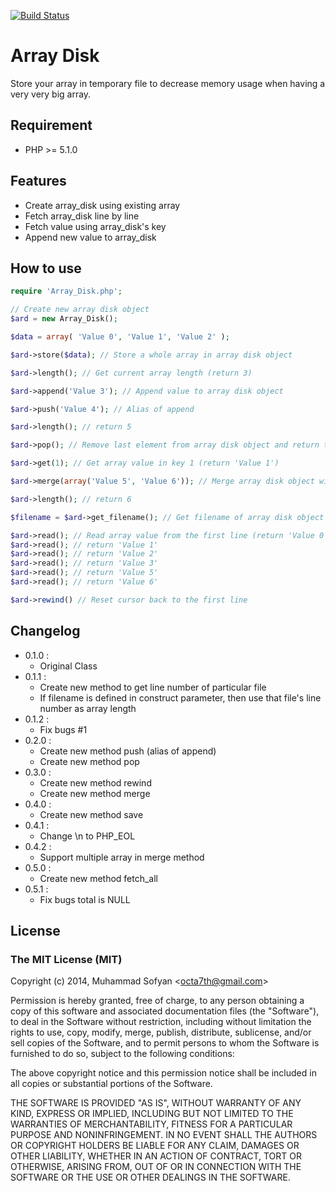[![Build Status](https://travis-ci.org/octa7th/array-disk.svg?branch=master)](https://travis-ci.org/octa7th/array-disk)


# Array Disk
Store your array in temporary file to decrease memory usage when having a very very big array.

## Requirement
* PHP >= 5.1.0

## Features
* Create array_disk using existing array
* Fetch array_disk line by line
* Fetch value using array_disk's key
* Append new value to array_disk

## How to use
```php
require 'Array_Disk.php';

// Create new array disk object
$ard = new Array_Disk();

$data = array( 'Value 0', 'Value 1', 'Value 2' );

$ard->store($data); // Store a whole array in array disk object

$ard->length(); // Get current array length (return 3)

$ard->append('Value 3'); // Append value to array disk object

$ard->push('Value 4'); // Alias of append

$ard->length(); // return 5

$ard->pop(); // Remove last element from array disk object and return the last element (return 'Value 4')

$ard->get(1); // Get array value in key 1 (return 'Value 1')

$ard->merge(array('Value 5', 'Value 6')); // Merge array disk object with another array

$ard->length(); // return 6

$filename = $ard->get_filename(); // Get filename of array disk object storage

$ard->read(); // Read array value from the first line (return 'Value 0')
$ard->read(); // return 'Value 1'
$ard->read(); // return 'Value 2'
$ard->read(); // return 'Value 3'
$ard->read(); // return 'Value 5'
$ard->read(); // return 'Value 6'

$ard->rewind() // Reset cursor back to the first line

```

## Changelog
* 0.1.0 :
    * Original Class
* 0.1.1 :
    * Create new method to get line number of particular file
    * If filename is defined in construct parameter, then use that file's line number as array length
* 0.1.2 :
    * Fix bugs #1
* 0.2.0 :
    * Create new method push (alias of append)
    * Create new method pop
* 0.3.0 :
    * Create new method rewind
    * Create new method merge
* 0.4.0 :
    * Create new method save
* 0.4.1 :
    * Change \\n to PHP_EOL
* 0.4.2 :
    * Support multiple array in merge method
* 0.5.0 :
    * Create new method fetch_all
* 0.5.1 :
	* Fix bugs total is NULL

## License
### The MIT License (MIT)

Copyright (c) 2014, Muhammad Sofyan \<<octa7th@gmail.com>\>

Permission is hereby granted, free of charge, to any person obtaining a copy
of this software and associated documentation files (the "Software"), to deal
in the Software without restriction, including without limitation the rights
to use, copy, modify, merge, publish, distribute, sublicense, and/or sell
copies of the Software, and to permit persons to whom the Software is
furnished to do so, subject to the following conditions:

The above copyright notice and this permission notice shall be included in
all copies or substantial portions of the Software.

THE SOFTWARE IS PROVIDED "AS IS", WITHOUT WARRANTY OF ANY KIND, EXPRESS OR
IMPLIED, INCLUDING BUT NOT LIMITED TO THE WARRANTIES OF MERCHANTABILITY,
FITNESS FOR A PARTICULAR PURPOSE AND NONINFRINGEMENT. IN NO EVENT SHALL THE
AUTHORS OR COPYRIGHT HOLDERS BE LIABLE FOR ANY CLAIM, DAMAGES OR OTHER
LIABILITY, WHETHER IN AN ACTION OF CONTRACT, TORT OR OTHERWISE, ARISING FROM,
OUT OF OR IN CONNECTION WITH THE SOFTWARE OR THE USE OR OTHER DEALINGS IN
THE SOFTWARE.